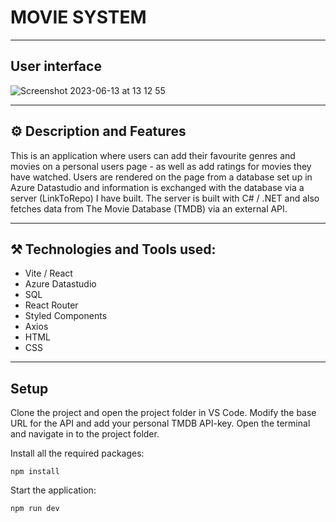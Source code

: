 # MOVIE SYSTEM

---
## User interface


![Screenshot 2023-06-13 at 13 12 55](https://github.com/AnnaAxelsson051/Open_AI_Codex/assets/103879144/fe9b0038-ef85-46c5-9939-c681d3a9b09b)

---
## ⚙️ Description and Features

This is an application where users can add their favourite genres and movies on a personal users page - as well as add ratings for movies they have watched. Users are rendered on the page from a database set up in Azure Datastudio and information is exchanged with the database via a server (LinkToRepo) I have built. The server is built with C# / .NET and also fetches data from The Movie Database (TMDB) via an external API.

---

## ⚒️ Technologies and Tools used:

- Vite / React
- Azure Datastudio
- SQL
- React Router
- Styled Components
- Axios
- HTML
- CSS

--- 

## Setup

Clone the project and open the project folder in VS Code. Modify the base URL for the API and add your personal TMDB API-key. Open the terminal and navigate in to the project folder.

Install all the required packages:

```
npm install 
```
Start the application:
```
npm run dev 
```